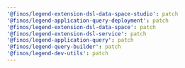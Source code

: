 ```yaml
---
'@finos/legend-extension-dsl-data-space-studio': patch
'@finos/legend-application-query-deployment': patch
'@finos/legend-extension-dsl-data-space': patch
'@finos/legend-extension-dsl-service': patch
'@finos/legend-application-query': patch
'@finos/legend-query-builder': patch
'@finos/legend-dev-utils': patch
---
```

